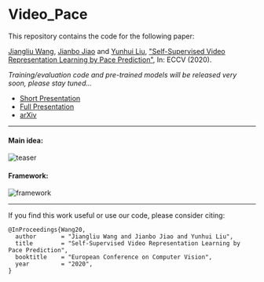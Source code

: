 # Video_Pace

This repository contains the code for the following paper:

[Jiangliu Wang](https://scholar.google.com/citations?user=q6bsitMAAAAJ&hl=en), [Jianbo Jiao](https://jianbojiao.com/) and [Yunhui Liu](http://ri.cuhk.edu.hk/yhliu), ["Self-Supervised Video Representation Learning by Pace Prediction"](http://www.robots.ox.ac.uk/~vgg/publications/2020/Wang20/wang20.pdf), In: ECCV (2020).

*Training/evaluation code and pre-trained models will be released very soon, please stay tuned...*

* [Short Presentation](https://www.youtube.com/watch?v=wYHteK4BHlk)
* [Full Presentation](https://www.youtube.com/watch?v=LCeJYkSFXSk)
* [arXiv](https://arxiv.org/pdf/2008.05861.pdf)

---
#### Main idea:

![teaser](https://github.com/JianboJiao/video-pace/blob/master/imgs/teaser.png)

#### Framework:

![framework](https://github.com/JianboJiao/video-pace/blob/master/imgs/framework.png)







---
If you find this work useful or use our code, please consider citing:

```
@InProceedings{Wang20,
  author       = "Jiangliu Wang and Jianbo Jiao and Yunhui Liu",
  title        = "Self-Supervised Video Representation Learning by Pace Prediction",
  booktitle    = "European Conference on Computer Vision",
  year         = "2020",
}
```
